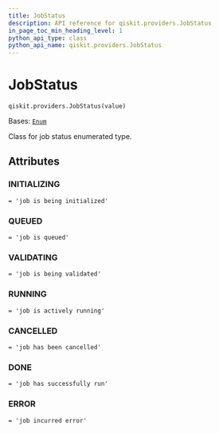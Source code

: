 ```yaml
---
title: JobStatus
description: API reference for qiskit.providers.JobStatus
in_page_toc_min_heading_level: 1
python_api_type: class
python_api_name: qiskit.providers.JobStatus
---
```


# JobStatus

<span id="qiskit.providers.JobStatus" />

`qiskit.providers.JobStatus(value)`

Bases: [`Enum`](https://docs.python.org/3/library/enum.html#enum.Enum "(in Python v3.12)")

Class for job status enumerated type.

## Attributes

<span id="qiskit.providers.JobStatus.INITIALIZING" />

### INITIALIZING

`= 'job is being initialized'`

<span id="qiskit.providers.JobStatus.QUEUED" />

### QUEUED

`= 'job is queued'`

<span id="qiskit.providers.JobStatus.VALIDATING" />

### VALIDATING

`= 'job is being validated'`

<span id="qiskit.providers.JobStatus.RUNNING" />

### RUNNING

`= 'job is actively running'`

<span id="qiskit.providers.JobStatus.CANCELLED" />

### CANCELLED

`= 'job has been cancelled'`

<span id="qiskit.providers.JobStatus.DONE" />

### DONE

`= 'job has successfully run'`

<span id="qiskit.providers.JobStatus.ERROR" />

### ERROR

`= 'job incurred error'`

